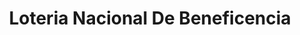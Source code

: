 ---
title: "Loteria Nacional De Beneficencia"
url: /la-chorrera/loteria-nacional-de-beneficencia/
shop: Lotterie
---